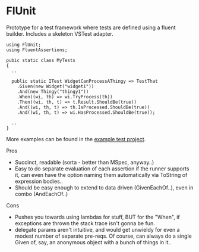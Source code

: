 # FlUnit

Prototype for a test framework where tests are defined using a fluent builder. Includes a skeleton VSTest adapter. 

```
using FlUnit;
using FluentAssertions;

pubic static class MyTests
{
  ..

  public static ITest WidgetCanProcessAThingy => TestThat
    .Given(new Widget("widget1"))
    .And(new Thingy("thingy1"))
    .When((wi, th) => wi.TryProcess(th))
    .Then((wi, th, t) => t.Result.ShouldBe(true))
    .And((wi, th, t) => th.IsProcessed.ShouldBe(true))
    .And((wi, th, t) => wi.HasProcessed.ShouldBe(true));

  ..
}
```

More examples can be found in the [example test project](./src/Example.TestProject/ExampleTests.cs).

Pros
- Succinct, readable (sorta - better than MSpec, anyway..)
- Easy to do separate evaluation of each assertion if the runner supports it, can even have the option naming them automatically via ToString of expression bodies..
- Should be easy enough to extend to data driven (GivenEachOf..), even in combo (AndEachOf..)

Cons
- Pushes you towards using lambdas for stuff, BUT for the "When", if exceptions are thrown the stack trace isn't gonna be fun.
- delegate params aren't intuitive, and would get unwieldy for even a modest number of separate pre-reqs. Of course, can always do a single Given of, say, an anonymous object with a bunch of things in it..
  